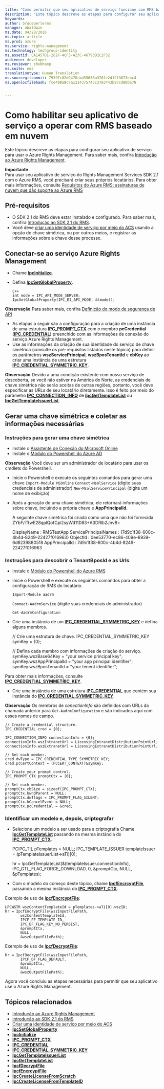 ```yaml
---
title: "Como permitir que seu aplicativo de serviço funcione com RMS baseado em nuvem | Azure RMS"
description: "Este tópico descreve as etapas para configurar seu aplicativo de serviço para usar o Azure Rights Management."
keywords: 
author: bruceperlerms
manager: mbaldwin
ms.date: 04/28/2016
ms.topic: article
ms.prod: azure
ms.service: rights-management
ms.technology: techgroup-identity
ms.assetid: EA1457D1-282F-4CF3-A23C-46793D2C2F32
audience: developer
ms.reviewer: shubhamp
ms.suite: ems
translationtype: Human Translation
ms.sourcegitcommit: 79397c82d9478cbd55630a376fe2d12f3873ebc4
ms.openlocfilehash: fce408a8c7a1114375745c3783443b87cd80ba78


---
```


# Como habilitar seu aplicativo de serviço a operar com RMS baseado em nuvem

Este tópico descreve as etapas para configurar seu aplicativo de serviço para usar o Azure Rights Management. Para saber mais, confira [Introdução ao Azure Rights Management](https://technet.microsoft.com/library/jj585016.aspx).

**Importante**  
Para usar seu aplicativo de serviço do Rights Management Services SDK 2.1 com o Azure RMS, você precisará criar seus próprios locatários. Para obter mais informações, consulte [Requisitos do Azure RMS: assinaturas de nuvem que dão suporte ao Azure RMS](../get-started/requirements-subscriptions.md)

## Pré-requisitos

-   O SDK 2.1 do RMS deve estar instalado e configurado. Para saber mais, confira [Introdução ao SDK 2.1 do RMS](getting-started-with-ad-rms-2-0.md).
-   Você deve [criar uma identidade de serviço por meio do ACS](https://msdn.microsoft.com/en-us/library/gg185924.aspx) usando a opção de chave simétrica, ou por outros meios, e registrar as informações sobre a chave desse processo.

## Conectar-se ao serviço Azure Rights Management

-   Chame [**IpcInitialize**](/rights-management/sdk/2.1/api/win/functions#msipc_ipcinitialize).
-   Defina [**IpcSetGlobalProperty**](/rights-management/sdk/2.1/api/win/functions#msipc_ipcsetglobalproperty).

        C++
        int mode = IPC_API_MODE_SERVER;
        IpcSetGlobalProperty(IPC_EI_API_MODE, &(mode));


  **Observação** Para saber mais, confira [Definição do modo de segurança de API](setting-the-api-security-mode-api-mode.md)

     
-   As etapas a seguir são a configuração para a criação de uma instância de uma estrutura [**IPC\_PROMPT\_CTX**](/rights-management/sdk/2.1/api/win/ipc_prompt_ctx#msipc_ipc_prompt_ctx) com o membro **pcCredential** ([**IPC\_CREDENTIAL**](/rights-management/sdk/2.1/api/win/ipc_credential#msipc_ipc_credential)) preenchido com as informações de conexão do serviço Azure Rights Management.
-   Use as informações da criação de sua identidade do serviço de chave simétrica (consulte os pré-requisitos listados neste tópico) para definir os parâmetros **wszServicePrincipal**, **wszBposTenantId** e **cbKey** ao criar uma instância de uma estrutura [**IPC\_CREDENTIAL\_SYMMETRIC\_KEY**](/rights-management/sdk/2.1/api/win/ipc_credential_symmetric_key#msipc_ipc_credential_symmetric_key).

**Observação** Devido a uma condição existente com nosso serviço de descoberta, se você não estiver na América do Norte, as credenciais de chave simétrica não serão aceitas de outras regiões, portanto, você deve especificar as URLs de seu locatário diretamente. Isso é feito por meio do parâmetro [**IPC\_CONNECTION\_INFO**](/rights-management/sdk/2.1/api/win/ipc_connection_info#msipc_ipc_connection_info) de [**IpcGetTemplateList**](/rights-management/sdk/2.1/api/win/functions#msipc_ipcgettemplatelist) ou [**IpcGetTemplateIssuerList**](/rights-management/sdk/2.1/api/win/functions#msipc_ipcgettemplateissuerlist).

## Gerar uma chave simétrica e coletar as informações necessárias

### Instruções para gerar uma chave simétrica

-   Instale o [Assistente de Conexão do Microsoft Online](http://go.microsoft.com/fwlink/p/?LinkID=286152)
-   Instale o [Módulo do Powershell do Azure AD](https://bposast.vo.msecnd.net/MSOPMW/8073.4/amd64/AdministrationConfig-en.msi)

**Observação** Você deve ser um administrador de locatário para usar os cmdlets do Powershell.

-   Inicie o Powershell e execute os seguintes comandos para gerar uma chave         `Import-Module MSOnline`
            `Connect-MsolService` (digite suas credenciais de administrador)         `New-MsolServicePrincipal` (digite um nome de exibição)
-   Após a geração de uma chave simétrica, ele retornará informações sobre chave, incluindo a própria chave e **AppPrincipalId**.


    A seguinte chave simétrica foi criada como uma que não foi fornecida ZYbF/lTtwE28qplQofCpi2syWd11D83+A3DRlb2Jnv8=

    DisplayName : RMSTestApp ServicePrincipalNames : {7d9c1f38-600c-4b4d-8249-22427f016963} ObjectId : 0ee53770-ec86-409e-8939-6d8239880518 AppPrincipalId : 7d9c1f38-600c-4b4d-8249-22427f016963


### Instruções para descobrir o **TenantBposId** e as **Urls**

-   Instale o [Módulo do Powershell do Azure RMS](https://technet.microsoft.com/en-us/library/jj585012.aspx)
-   Inicie o Powershell e execute os seguintes comandos para obter a configuração de RMS do locatário.

    `Import-Module aadrm`

    `Connect-AadrmService` (digite suas credenciais de administrador)

    `Get-AadrmConfiguration`


-   Crie uma instância de um [**IPC\_CREDENTIAL\_SYMMETRIC\_KEY**](/rights-management/sdk/2.1/api/win/ipc_credential_symmetric_key#msipc_ipc_credential_symmetric_key) e defina alguns membros.

    // Crie uma estrutura de chave.
    IPC_CREDENTIAL_SYMMETRIC_KEY symKey = {0};

    // Defina cada membro com informações de criação do serviço.
    symKey.wszBase64Key = "your service principal key"; symKey.wszAppPrincipalId = "your app principal identifier"; symKey.wszBposTenantId = "your tenent identifier";


Para obter mais informações, consulte [**IPC\_CREDENTIAL\_SYMMETRIC\_KEY**](/rights-management/sdk/2.1/api/win/ipc_credential_symmetric_key#msipc_ipc_credential_symmetric_key).

-   Crie uma instância de uma estrutura [**IPC\_CREDENTIAL**](/rights-management/sdk/2.1/api/win/ipc_credential#msipc_ipc_credential) que contém sua instância do [**IPC\_CREDENTIAL\_SYMMETRIC\_KEY**](/rights-management/sdk/2.1/api/win/ipc_credential_symmetric_key#msipc_ipc_credential_symmetric_key).

**Observação**  Os membros de *conectionInfo* são definidos com URLs da chamada anterior para `Get-AadrmConfiguration` e são indicados aqui com esses nomes de campo.

    // Create a credential structure.
    IPC_CREDENTIAL cred = {0};

    IPC_CONNECTION_INFO connectionInfo = {0};
    connectionInfo.wszIntranetUrl = LicensingIntranetDistributionPointUrl;
    connectionInfo.wszExtranetUrl = LicensingExtranetDistributionPointUrl;

    // Set each member.
    cred.dwType = IPC_CREDENTIAL_TYPE_SYMMETRIC_KEY;
    cred.pcCertContext = (PCCERT_CONTEXT)&symKey;

    // Create your prompt control.
    IPC_PROMPT_CTX promptCtx = {0};

    // Set each member.
    promptCtx.cbSize = sizeof(IPC_PROMPT_CTX);
    promptCtx.hwndParent = NULL;
    promptCtx.dwflags = IPC_PROMPT_FLAG_SILENT;
    promptCtx.hCancelEvent = NULL;
    promptCtx.pcCredential = &cred;

### Identificar um modelo e, depois, criptografar

-   Selecione um modelo a ser usado para a criptografia
    Chame [**IpcGetTemplateList**](/rights-management/sdk/2.1/api/win/functions#msipc_ipcgettemplatelist) passando na mesma instância do [**IPC\_PROMPT\_CTX**](/rights-management/sdk/2.1/api/win/ipc_prompt_ctx#msipc_ipc_prompt_ctx).


    PCIPC_TIL pTemplates = NULL; IPC_TEMPLATE_ISSUER templateIssuer = (pTemplateIssuerList->aTi)[0];

    hr = IpcGetTemplateList(&(templateIssuer.connectionInfo),        IPC_GTL_FLAG_FORCE_DOWNLOAD,        0,        &promptCtx,        NULL,        &pTemplates);


-   Com o modelo do começo deste tópico, chame [**IpcfEncrcyptFile**](/rights-management/sdk/2.1/api/win/functions#msipc_ipcfencryptfile), passando a mesma instância do [**IPC\_PROMPT\_CTX**](/rights-management/sdk/2.1/api/win/ipc_prompt_ctx#msipc_ipc_prompt_ctx).

Exemplo de uso de [**IpcfEncrcyptFile**](/rights-management/sdk/2.1/api/win/functions#msipc_ipcfencryptfile):

    LPCWSTR wszContentTemplateId = pTemplates->aTi[0].wszID;
    hr = IpcfEncryptFile(wszInputFilePath,
           wszContentTemplateId,
           IPCF_EF_TEMPLATE_ID,
           IPC_EF_FLAG_KEY_NO_PERSIST,
           &promptCtx,
           NULL,
           &wszOutputFilePath);

Exemplo de uso de [**IpcfDecryptFile**](/rights-management/sdk/2.1/api/win/functions#msipc_ipcfdecryptfile):

    hr = IpcfDecryptFile(wszInputFilePath,
           IPCF_DF_FLAG_DEFAULT,
           &promptCtx,
           NULL,
           &wszOutputFilePath);

Agora você concluiu as etapas necessárias para permitir que seu aplicativo use o Azure Rights Management.

## Tópicos relacionados

* [Introdução ao Azure Rights Management](https://technet.microsoft.com/en-us/library/jj585016.aspx)
* [Introdução ao SDK 2.1 do RMS](getting-started-with-ad-rms-2-0.md)
* [Criar uma identidade de serviço por meio do ACS](https://msdn.microsoft.com/en-us/library/gg185924.aspx)
* [**IpcSetGlobalProperty**](/rights-management/sdk/2.1/api/win/functions#msipc_ipcsetglobalproperty)
* [**IpcInitialize**](/rights-management/sdk/2.1/api/win/functions#msipc_ipcinitialize)
* [**IPC\_PROMPT\_CTX**](/rights-management/sdk/2.1/api/win/ipc_prompt_ctx#msipc_ipc_prompt_ctx)
* [**IPC\_CREDENTIAL**](/rights-management/sdk/2.1/api/win/ipc_credential#msipc_ipc_credential)
* [**IPC\_CREDENTIAL\_SYMMETRIC\_KEY**](/rights-management/sdk/2.1/api/win/ipc_credential_symmetric_key#msipc_ipc_credential_symmetric_key)
* [**IpcGetTemplateIssuerList**](/rights-management/sdk/2.1/api/win/functions#msipc_ipcgettemplateissuerlist)
* [**IpcGetTemplateList**](/rights-management/sdk/2.1/api/win/functions#msipc_ipcgettemplatelist)
* [**IpcfDecryptFile**](/rights-management/sdk/2.1/api/win/functions#msipc_ipcfdecryptfile)
* [**IpcfEncrcyptFile**](/rights-management/sdk/2.1/api/win/functions#msipc_ipcfencryptfile)
* [**IpcCreateLicenseFromScratch**](/rights-management/sdk/2.1/api/win/functions#msipc_ipccreatelicensefromscratch)
* [**IpcCreateLicenseFromTemplateID**](/rights-management/sdk/2.1/api/win/functions#msipc_ipccreatelicensefromtemplateid)
 

 



<!--HONumber=Jul16_HO4-->



